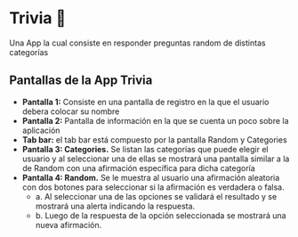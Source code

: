 # Trivia 💎
Una App la cual consiste en responder preguntas random de distintas categorías

## Pantallas de la App Trivia
* **Pantalla 1:** Consiste en una pantalla de registro en la que el usuario debera colocar su nombre
* **Pantalla 2:** Pantalla de información en la que se cuenta un poco sobre la aplicación
* **Tab bar:** el tab bar está compuesto por la pantalla Random y Categories
* **Pantalla 3: Categories.** Se listan las categorías que puede
elegir el usuario y al seleccionar una de ellas se mostrará una pantalla similar
a la de Random con una afirmación específica para dicha categoría 
* **Pantalla 4: Random.** Se le muestra al usuario una afirmación aleatoria con
dos botones para seleccionar si la afirmación es verdadera o falsa.
  * a. Al seleccionar una de las opciones se validará el resultado y se
       mostrará una alerta indicando la respuesta.
  * b. Luego de la respuesta de la opción seleccionada se mostrará una
       nueva afirmación.
